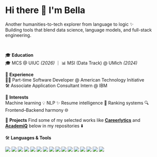 <h1>Hi there 👋 I'm Bella</h1>

<p>
Another humanities-to-tech explorer from language to logic ✨<br>
Building tools that blend data science, language models, and full-stack engineering.
</p>

<br>

🎓 **Education**  
🎓 MCS @ UIUC *(2026)* ｜ 📊 MSI (Data Track) @ UMich *(2024)*

💼 **Experience**  
👩‍💻 Part-time Software Developer @ American Technology Initiative  
🛠️ Associate Application Consultant Intern @ IBM

🧠 **Interests**  
Machine learning 💡 NLP ✨ Resume intelligence 🤖 Ranking systems 🔍 Frontend–Backend harmony 🌐

🚀 **Projects**
Find some of my selected works like **[Careerlytics](https://github.com/kywang0906/Careerlytics)** and **[AcademiQ](https://github.com/kywang0906/AcademiQ)** below in my repositories ⬇️

🛠️ **Languages & Tools**
<p align="left">
  <img src="https://img.shields.io/badge/Python-3776AB?style=for-the-badge&logo=python&logoColor=white"/>
  <img src="https://img.shields.io/badge/SQL-4479A1?style=for-the-badge&logo=postgresql&logoColor=white"/>
  <img src="https://img.shields.io/badge/Java-ED8B00?style=for-the-badge&logo=java&logoColor=white"/>
  <img src="https://img.shields.io/badge/JavaScript-F7DF1E?style=for-the-badge&logo=javascript&logoColor=black"/>
  <img src="https://img.shields.io/badge/React-20232A?style=for-the-badge&logo=react&logoColor=61DAFB"/>
  <img src="https://img.shields.io/badge/FastAPI-009688?style=for-the-badge&logo=fastapi&logoColor=white"/>
  <img src="https://img.shields.io/badge/Flask-000000?style=for-the-badge&logo=flask&logoColor=white"/>
  <img src="https://img.shields.io/badge/Spring Boot-6DB33F?style=for-the-badge&logo=springboot&logoColor=white"/>
  <img src="https://img.shields.io/badge/bootstrap-%238511FA.svg?style=for-the-badge&logo=bootstrap&logoColor=white"/>
  <img src="https://img.shields.io/badge/Docker-2496ED?style=for-the-badge&logo=docker&logoColor=white"/>
  <img src="https://img.shields.io/badge/Linux-FCC624?style=for-the-badge&logo=linux&logoColor=black"/>
  <img src="https://img.shields.io/badge/AWS EC2-FF9900?style=for-the-badge&logo=amazonaws&logoColor=white"/>
  <img src="https://img.shields.io/badge/Git-F05032?style=for-the-badge&logo=git&logoColor=white"/>
  <img src="https://img.shields.io/badge/-selenium-%43B02A?style=for-the-badge&logo=selenium&logoColor=white"/>
  <img src="https://img.shields.io/badge/PyTorch-EE4C2C?style=for-the-badge&logo=pytorch&logoColor=white"/>
  <img src="https://img.shields.io/badge/scikit--learn-%23F7931E.svg?style=for-the-badge&logo=scikit-learn&logoColor=white"/>
</p>

<br>
